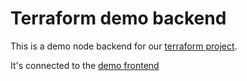 # Terraform demo backend

This is a demo node backend for our [terraform project](https://github.com/cmarangon/m4_terraform).

It's connected to the [demo frontend](https://github.com/cmarangon/m4_terraform_app)

